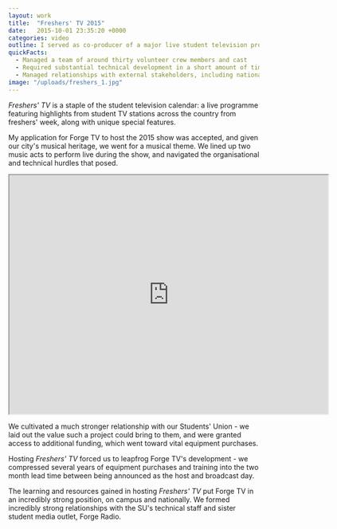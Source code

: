 ```yaml
---
layout: work
title:  "Freshers' TV 2015"
date:   2015-10-01 23:35:20 +0000
categories: video
outline: I served as co-producer of a major live student television production, awarded annually to one station by the National Student Television Association.
quickFacts:
  - Managed a team of around thirty volunteer crew members and cast
  - Required substantial technical development in a short amount of time
  - Managed relationships with external stakeholders, including national bodies and bands
image: "/uploads/freshers_1.jpg"
---
```


*Freshers' TV* is a staple of the student television calendar: a live programme featuring highlights from student TV stations across the country from freshers' week, along with unique special features.

My application for Forge TV to host the 2015 show was accepted, and given our city's musical heritage, we went for a musical theme. We lined up two music acts to perform live during the show, and navigated the organisational and technical hurdles that posed.

<iframe src="https://drive.google.com/file/d/0B0XoBOod-mHkOHQyUjh4ZWlEblU/preview" width="640" height="480"></iframe>

We cultivated a much stronger relationship with our Students' Union - we laid out the value such a project could bring to them, and were granted access to additional funding, which went toward vital equipment purchases.

Hosting *Freshers' TV* forced us to leapfrog Forge TV's development - we compressed several years of equipment purchases and training into the two month lead time between being announced as the host and broadcast day.

The learning and resources gained in hosting *Freshers' TV* put Forge TV in an incredibly strong position, on campus and nationally. We formed incredibly strong relationships with the SU's technical staff and sister student media outlet, Forge Radio.

